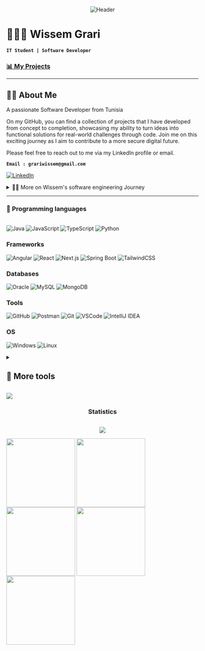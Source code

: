 <center>
<img alt="Header" src=""/>
</center>

# 🧑🏻‍💻 Wissem Grari

**`IT Student | Software Developer`** <br>

### [📊 My Projects](https://github.com/wissemgrari?tab=repositories)

---

## 👨‍💻 About Me

A passionate Software Developer from Tunisia

On my GitHub, you can find a collection of projects that I have developed from concept to completion, showcasing my ability to turn ideas into functional solutions for real-world challenges through code. Join me on this exciting journey as I aim to contribute to a more secure digital future.

Please feel free to reach out to me via my LinkedIn profile or email.

**`Email : grariwissem@gmail.com`**
<br>

<p>
<a href="https://www.linkedin.com/in/wissemgrari/">
<img alt="LinkedIn" src="https://img.shields.io/badge/linkedin-%230077B5.svg?style=for-the-badge&logo=linkedin&logoColor=white"/>
</a> 
<br>
</p>

<details>
 <summary>👨‍💻 More on Wissem's software engineering Journey</summary>

<p>Holder of an Information Systems Development university diploma since 2023, I am currently pursuing a master degree in cybersecurity, aspiring to deepen my expertise in securing digital environments. Complementing my formal education, I've undertaken extensive self-learning in web development, mastering Java OOP concepts, and acquiring proficiency in various frontend tools.</p>

<p>Actively seeking opportunities to apply my knowledge, I am poised to contribute to cutting-edge, secure digital solutions.</p>
</details>

---

### 🧰 Programming languages

<p>
  <br>
  <img alt="Java" src="https://img.shields.io/badge/java-%23ED8B00.svg?style=for-the-badge&logo=java&logoColor=white"/>
  <img alt="JavaScript" src="https://img.shields.io/badge/javascript-%23323330.svg?style=for-the-badge&logo=javascript&logoColor=%23F7DF1E"/>
  <img alt="TypeScript" src="https://img.shields.io/badge/typescript-%23007ACC.svg?style=for-the-badge&logo=typescript&logoColor=white"/>
  <img alt="Python" src="https://img.shields.io/badge/python-306998.svg?style=for-the-badge&logo=python&logoColor=white"/>
</p>

### Frameworks

<p>
 <img alt="Angular" src="https://img.shields.io/badge/angular-%23DD0031.svg?style=for-the-badge&logo=angular&logoColor=white"/>
 <img alt="React" src="https://img.shields.io/badge/react-%2300D9FF.svg?style=for-the-badge&logo=react&logoColor=white"/>
 <img alt="Next.js" src="https://img.shields.io/badge/next.js-%23000000.svg?style=for-the-badge&logo=next.js&logoColor=white"/>
 <img alt="Spring Boot" src="https://img.shields.io/badge/Spring_Boot-F2F4F9?style=for-the-badge&logo=spring-boot"/>
 <img alt="TailwindCSS" src="https://img.shields.io/badge/tailwindcss-%2338B2AC.svg?style=for-the-badge&logo=tailwind-css&logoColor=white"/>
</p>

### Databases

<p>
 <img alt="Oracle" src="https://img.shields.io/badge/oracle-%23F00000.svg?style=for-the-badge&logo=oracle&logoColor=white"/>
 <img alt="MySQL" src="https://img.shields.io/badge/mysql-%234479A1.svg?style=for-the-badge&logo=mysql&logoColor=white"/>
 <img alt="MongoDB" src="https://img.shields.io/badge/MongoDB-%234EA94B.svg?style=for-the-badge&logo=mongodb&logoColor=white"/>
</p>

### Tools

<p>
  <img alt="GitHub" src="https://img.shields.io/badge/github-%23121011.svg?style=for-the-badge&logo=github&logoColor=white"/>
  <img alt="Postman" src="https://img.shields.io/badge/Postman-FF6C37?style=for-the-badge&logo=postman&logoColor=white"/>
  <img alt="Git" src="https://img.shields.io/badge/git-%23F05033.svg?style=for-the-badge&logo=git&logoColor=white"/>
  <img alt="VSCode" src="https://img.shields.io/badge/VSCode-%23007ACC.svg?style=for-the-badge&logo=visual-studio-code&logoColor=white"/>
  <img alt="IntelliJ IDEA" src="https://img.shields.io/badge/IntelliJ_IDEA-%23000000.svg?style=for-the-badge&logo=intellij-idea&logoColor=white"/>
  <br>
</p>

### OS

<p>
  <img alt="Windows" src="https://img.shields.io/badge/Windows-0078D6?style=for-the-badge&logo=windows&logoColor=white" />
  <img alt="Linux" src="https://img.shields.io/badge/Linux-FCC624?style=for-the-badge&logo=linux&logoColor=black"/>
</p>

<details>
<summary>
<h2>👾 More tools</h2>
</summary>
<p>
  <br>
  <img alt="HTML5" src="https://img.shields.io/badge/html5-%23E34F26.svg?style=for-the-badge&logo=html5&logoColor=white"/>
  <img alt="CSS3" src="https://img.shields.io/badge/css3-%231572B6.svg?style=for-the-badge&logo=css3&logoColor=white"/>
  <img alt="DaisyUI" src="https://img.shields.io/badge/DaisyUI-%23323330.svg?style=for-the-badge&logo=DaisyUI&logoColor=white"/>
  <img alt="Shadcn" src="https://img.shields.io/badge/Shadcn-%23007ACC.svg?style=for-the-badge&logo=Shadcn&logoColor=white"/>
  <img alt="Canva" src="https://img.shields.io/badge/Canva-%2300C4CC.svg?style=for-the-badge&logo=Canva&logoColor=white"/>

</p>
</details>

<img src="https://user-images.githubusercontent.com/73097560/115834477-dbab4500-a447-11eb-908a-139a6edaec5c.gif"><h3 align="center">Statistics</h3>

<p style="text-align: center; margin-top: 30">
<img align="center" src="https://github-readme-streak-stats.herokuapp.com?user=wissemgrari&theme=github-dark-blue" />
</p>
  <a style="text-decoration: none !important" href="https://github.com/wissemgrari">
    <img align="center"
      src="http://github-profile-summary-cards.vercel.app/api/cards/stats?username=wissemgrari&theme=github_dark"
      height="180em" />
    <img align="center"
      src="http://github-profile-summary-cards.vercel.app/api/cards/most-commit-language?username=wissemgrari&theme=github_dark"
      height="180em" />
    <img align="center"
      src="http://github-profile-summary-cards.vercel.app/api/cards/repos-per-language?username=wissemgrari&theme=github_dark"
      height="180em" />
    <img align="center"
      src="http://github-profile-summary-cards.vercel.app/api/cards/productive-time?username=wissemgrari&theme=github_dark"
      height="180em" />
    <img align="center"
      src="http://github-profile-summary-cards.vercel.app/api/cards/profile-details?username=wissemgrari&theme=github_dark"
      height="180em" />
</div>
